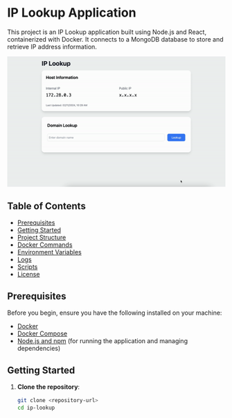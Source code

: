 # IP Lookup Application

This project is an IP Lookup application built using Node.js and React, containerized with Docker. It connects to a MongoDB database to store and retrieve IP address information.

![Demo of IP Lookup Application](https://github.com/ozehavi/ip-lookup/blob/main/demo.gif)


## Table of Contents
- [Prerequisites](#prerequisites)
- [Getting Started](#getting-started)
- [Project Structure](#project-structure)
- [Docker Commands](#docker-commands)
- [Environment Variables](#environment-variables)
- [Logs](#logs)
- [Scripts](#scripts)
- [License](#license)

## Prerequisites

Before you begin, ensure you have the following installed on your machine:
- [Docker](https://www.docker.com/get-started)
- [Docker Compose](https://docs.docker.com/compose/)
- [Node.js and npm](https://nodejs.org/) (for running the application and managing dependencies)

## Getting Started

1. **Clone the repository**:
   ```bash
   git clone <repository-url>
   cd ip-lookup
